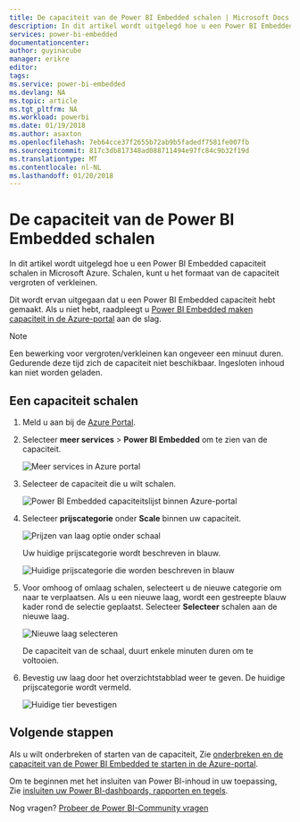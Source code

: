 ```yaml
---
title: De capaciteit van de Power BI Embedded schalen | Microsoft Docs
description: In dit artikel wordt uitgelegd hoe u een Power BI Embedded capaciteit schalen in Microsoft Azure.
services: power-bi-embedded
documentationcenter: 
author: guyinacube
manager: erikre
editor: 
tags: 
ms.service: power-bi-embedded
ms.devlang: NA
ms.topic: article
ms.tgt_pltfrm: NA
ms.workload: powerbi
ms.date: 01/19/2018
ms.author: asaxton
ms.openlocfilehash: 7eb64cce37f2655b72ab9b5fadedf7581fe007fb
ms.sourcegitcommit: 817c3db817348ad088711494e97fc84c9b32f19d
ms.translationtype: MT
ms.contentlocale: nl-NL
ms.lasthandoff: 01/20/2018
---
```

# <a name="scale-your-power-bi-embedded-capacity"></a>De capaciteit van de Power BI Embedded schalen

In dit artikel wordt uitgelegd hoe u een Power BI Embedded capaciteit schalen in Microsoft Azure. Schalen, kunt u het formaat van de capaciteit vergroten of verkleinen.

Dit wordt ervan uitgegaan dat u een Power BI Embedded capaciteit hebt gemaakt. Als u niet hebt, raadpleegt u [Power BI Embedded maken capaciteit in de Azure-portal](create-capacity.md) aan de slag.

> [!NOTE]
> Een bewerking voor vergroten/verkleinen kan ongeveer een minuut duren. Gedurende deze tijd zich de capaciteit niet beschikbaar. Ingesloten inhoud kan niet worden geladen.

## <a name="scale-a-capacity"></a>Een capaciteit schalen

1. Meld u aan bij de [Azure Portal](https://portal.azure.com/).

2. Selecteer **meer services** > **Power BI Embedded** om te zien van de capaciteit.

    ![Meer services in Azure portal](media/scale-capacity/azure-portal-more-services.png)

3. Selecteer de capaciteit die u wilt schalen.

    ![Power BI Embedded capaciteitslijst binnen Azure-portal](media/scale-capacity/azure-portal-capacity-list.png)

4. Selecteer **prijscategorie** onder **Scale** binnen uw capaciteit.

    ![Prijzen van laag optie onder schaal](media/scale-capacity/azure-portal-scale-pricing-tier.png)

    Uw huidige prijscategorie wordt beschreven in blauw.

    ![Huidige prijscategorie die worden beschreven in blauw](media/scale-capacity/azure-portal-current-tier.png)

5. Voor omhoog of omlaag schalen, selecteert u de nieuwe categorie om naar te verplaatsen. Als u een nieuwe laag, wordt een gestreepte blauw kader rond de selectie geplaatst. Selecteer **Selecteer** schalen aan de nieuwe laag.

    ![Nieuwe laag selecteren](media/scale-capacity/azure-portal-select-new-tier.png)

    De capaciteit van de schaal, duurt enkele minuten duren om te voltooien.

6. Bevestig uw laag door het overzichtstabblad weer te geven. De huidige prijscategorie wordt vermeld.

    ![Huidige tier bevestigen](media/scale-capacity/azure-portal-confirm-tier.png)

## <a name="next-steps"></a>Volgende stappen

Als u wilt onderbreken of starten van de capaciteit, Zie [onderbreken en de capaciteit van de Power BI Embedded te starten in de Azure-portal](pause-start.md).

Om te beginnen met het insluiten van Power BI-inhoud in uw toepassing, Zie [insluiten uw Power BI-dashboards, rapporten en tegels](https://powerbi.microsoft.com/documentation/powerbi-developer-embedding-content/).

Nog vragen? [Probeer de Power BI-Community vragen](http://community.powerbi.com/)
